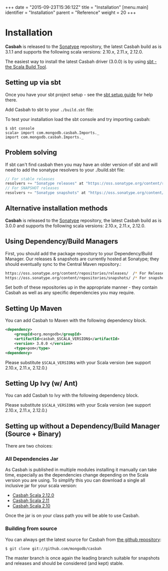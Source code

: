 +++
date = "2015-09-23T15:36:12Z"
title = "Installation"
[menu.main]
  identifier = "Installation"
  parent = "Reference"
  weight = 20
+++

# Installation

**Casbah** is released to the [Sonatype](http://sonatype.org/)
repository, the latest Casbah build as is 3.1.1 and supports the
following scala versions: 2.10.x, 2.11.x, 2.12.0.

The easiest way to install the latest Casbah driver (3.0.0) is by
using [sbt - the Scala Build Tool](http://www.scala-sbt.org/).

## Setting up via sbt

Once you have your sbt project setup - see the [sbt setup
guide](http://www.scala-sbt.org/release/docs/Getting-Started/Setup.html)
for help there.

Add Casbah to sbt to your `./build.sbt` file:

To test your installation load the sbt console and try importing casbah:

    $ sbt console
    scala> import com.mongodb.casbah.Imports._
    import com.mongodb.casbah.Imports._

## Problem solving

If sbt can't find casbah then you may have an older version of sbt and
will need to add the sonatype resolvers to your ./build.sbt file:

~~~scala
// For stable releases
resolvers += "Sonatype releases" at "https://oss.sonatype.org/content/repositories/releases"
// For SNAPSHOT releases
resolvers += "Sonatype snapshots" at "https://oss.sonatype.org/content/repositories/snapshots"
~~~

## Alternative installation methods

**Casbah** is released to the [Sonatype](http://sonatype.org/)
repository, the latest Casbah build as is 3.0.0 and supports the
following scala versions: 2.10.x, 2.11.x, 2.12.0.

## Using Dependency/Build Managers

First, you should add the package repository to your Dependency/Build
Manager. Our releases & snapshots are currently hosted at Sonatype; they
should eventually sync to the Central Maven repository.:

~~~bash
https://oss.sonatype.org/content/repositories/releases/  /* For Releases */
https://oss.sonatype.org/content/repositories/snapshots/ /* For snapshots */
~~~

Set both of these repositories up in the appropriate manner - they
contain Casbah as well as any specific dependencies you may require.

## Setting Up Maven

You can add Casbah to Maven with the following dependency block.

~~~xml
<dependency>
    <groupId>org.mongodb</groupId>
    <artifactId>casbah_$SCALA_VERSION$</artifactId>
    <version> 3.0.0 </version>
    <type>pom</type>
<dependency>
~~~

Please substitute `$SCALA_VERSION$` with your Scala version (we support 2.10.x, 2.11.x, 2.12.0.)

## Setting Up Ivy (w/ Ant)

You can add Casbah to Ivy with the following dependency block.

Please substitute `$SCALA_VERSION$` with your Scala version (we support 2.10.x, 2.11.x, 2.12.0.)

## Setting up without a Dependency/Build Manager (Source + Binary)

There are two choices:

### All Dependencies Jar

As Casbah is published in multiple modules installing it manually can
take time, especially as the dependencies change depending on the Scala
version you are using. To simplify this you can download a single all
inclusive jar for your scala version:

 * [Casbah Scala 2.12.0](http://oss.sonatype.org/content/repositories/releases/org/mongodb/casbah_2.12/3.1.1/casbah-alldep_2.12.0-3.1.1.jar)
 * [Casbah Scala 2.11](http://oss.sonatype.org/content/repositories/releases/org/mongodb/casbah_2.11/3.1.1/casbah-alldep_2.11-3.1.1.jar)
 * [Casbah Scala 2.10](http://oss.sonatype.org/content/repositories/releases/org/mongodb/casbah_2.10/3.1.1/casbah-alldep_2.10-3.1.1.jar)

Once the jar is on your class path you will be able to use Casbah.

### Building from source

You can always get the latest source for Casbah from [the github
repository](https://github.com/mongodb/casbah):

    $ git clone git://github.com/mongodb/casbah

The master branch is once again the leading branch suitable for
snapshots and releases and should be considered (and kept) stable.

